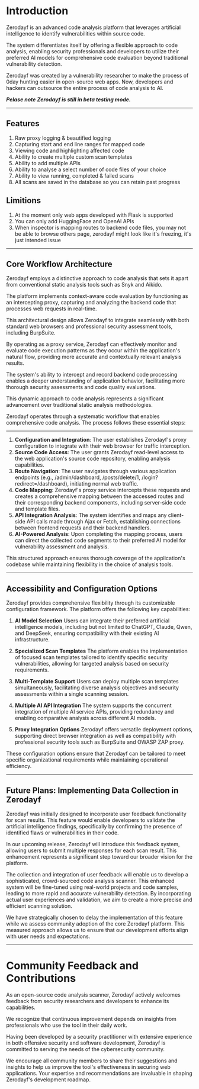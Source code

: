 # Introduction
Zerodayf is an advanced code analysis platform that leverages artificial intelligence to identify vulnerabilities within source code. 

The system differentiates itself by offering a flexible approach to code analysis, enabling security professionals and developers to utilize their preferred AI models for comprehensive code evaluation beyond traditional vulnerability detection.

Zerodayf was created by a vulnerability researcher to make the process of 0day hunting easier in open-source web apps. Now, developers and hackers can outsource the entire process of code analysis to AI.

_**Pelase note Zerodayf is still in beta testing mode.**_

---


## Features
1. Raw proxy logging & beautified logging
2. Capturing start and end line ranges for mapped code
3. Viewing code and highlighting affected code
4. Ability to create multiple custom scan templates
5. Ability to add multiple APIs 
6. Ability to analyse a select number of code files of your choice
7. Ability to view running, completed & failed scans 
8. All scans are saved in the database so you can retain past progress



## Limitions
1. At the moment only web apps developed with Flask is supported
2. You can only add HuggingFace and OpenAI APIs
3. When inspector is mapping routes to backend code files, you may not be able to browse others page, zerodayf might look like it's freezing, it's just intended issue 

---

## Core Workflow Architecture
Zerodayf employs a distinctive approach to code analysis that sets it apart from conventional static analysis tools such as Snyk and Aikido.

The platform implements context-aware code evaluation by functioning as an intercepting proxy, capturing and analyzing the backend code that processes web requests in real-time.


This architectural design allows Zerodayf to integrate seamlessly with both standard web browsers and professional security assessment tools, including BurpSuite. 

By operating as a proxy service, Zerodayf can effectively monitor and evaluate code execution patterns as they occur within the application's natural flow, providing more accurate and contextually relevant analysis results.


The system's ability to intercept and record backend code processing enables a deeper understanding of application behavior, facilitating more thorough security assessments and code quality evaluations. 

This dynamic approach to code analysis represents a significant advancement over traditional static analysis methodologies.


Zerodayf operates through a systematic workflow that enables comprehensive code analysis. The process follows these essential steps:

---

1. **Configuration and Integration**: The user establishes Zerodayf's proxy configuration to integrate with their web browser for traffic interception.
2. **Source Code Access**: The user grants Zerodayf read-level access to the web application's source code repository, enabling analysis capabilities.
3. **Route Navigation**: The user navigates through various application endpoints (e.g., /admin/dashboard, /posts/delete/1, /login?redirect=/dashboard), initiating normal web traffic.
4. **Code Mapping**: Zerodayf's proxy service intercepts these requests and creates a comprehensive mapping between the accessed routes and their corresponding backend components, including server-side code and template files.
5. **API Integration Analysis**: The system identifies and maps any client-side API calls made through Ajax or Fetch, establishing connections between frontend requests and their backend handlers.
6. **AI-Powered Analysis**: Upon completing the mapping process, users can direct the collected code segments to their preferred AI model for vulnerability assessment and analysis.

This structured approach ensures thorough coverage of the application's codebase while maintaining flexibility in the choice of analysis tools.

---

## Accessibility and Configuration Options
Zerodayf provides comprehensive flexibility through its customizable configuration framework. The platform offers the following key capabilities:
1. **AI Model Selection**
   Users can integrate their preferred artificial intelligence models, including but not limited to ChatGPT, Claude, Qwen, and DeepSeek, ensuring compatibility with their existing AI infrastructure.

2. **Specialized Scan Templates**
   The platform enables the implementation of focused scan templates tailored to identify specific security vulnerabilities, allowing for targeted analysis based on security requirements.

3. **Multi-Template Support**
   Users can deploy multiple scan templates simultaneously, facilitating diverse analysis objectives and security assessments within a single scanning session.

4. **Multiple AI API Integration**
   The system supports the concurrent integration of multiple AI service APIs, providing redundancy and enabling comparative analysis across different AI models.

5. **Proxy Integration Options**
   Zerodayf offers versatile deployment options, supporting direct browser integration as well as compatibility with professional security tools such as BurpSuite and OWASP ZAP proxy.

These configuration options ensure that Zerodayf can be tailored to meet specific organizational requirements while maintaining operational efficiency.

---

## Future Plans: Implementing Data Collection in Zerodayf
Zerodayf was initially designed to incorporate user feedback functionality for scan results. This feature would enable developers to validate the artificial intelligence findings, specifically by confirming the presence of identified flaws or vulnerabilities in their code.

In our upcoming release, Zerodayf will introduce this feedback system, allowing users to submit multiple responses for each scan result. This enhancement represents a significant step toward our broader vision for the platform.

The collection and integration of user feedback will enable us to develop a sophisticated, crowd-sourced code analysis scanner. This enhanced system will be fine-tuned using real-world projects and code samples, leading to more rapid and accurate vulnerability detection. By incorporating actual user experiences and validation, we aim to create a more precise and efficient scanning solution.

We have strategically chosen to delay the implementation of this feature while we assess community adoption of the core Zerodayf platform. This measured approach allows us to ensure that our development efforts align with user needs and expectations.

---

# Community Feedback and Contributions
As an open-source code analysis scanner, Zerodayf actively welcomes feedback from security researchers and developers to enhance its capabilities. 

We recognize that continuous improvement depends on insights from professionals who use the tool in their daily work.


Having been developed by a security practitioner with extensive experience in both offensive security and software development, Zerodayf is committed to serving the needs of the cybersecurity community. 

We encourage all community members to share their suggestions and insights to help us improve the tool's effectiveness in securing web applications. Your expertise and recommendations are invaluable in shaping Zerodayf's development roadmap.



